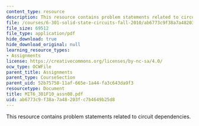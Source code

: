 ```yaml
---
content_type: resource
description: This resource contains problem statements related to circuit dependencies.
file: /courses/6-301-solid-state-circuits-fall-2010/ab6773c9f38a7a48203fc7b4649b25d8_MIT6_301F10_assn08.pdf
file_size: 69512
file_type: application/pdf
hide_download: true
hide_download_original: null
learning_resource_types:
- Assignments
license: https://creativecommons.org/licenses/by-nc-sa/4.0/
ocw_type: OCWFile
parent_title: Assignments
parent_type: CourseSection
parent_uid: 52b75758-11af-665e-1a44-fa3c643da9f3
resourcetype: Document
title: MIT6_301F10_assn08.pdf
uid: ab6773c9-f38a-7a48-203f-c7b4649b25d8
---
```

This resource contains problem statements related to circuit dependencies.